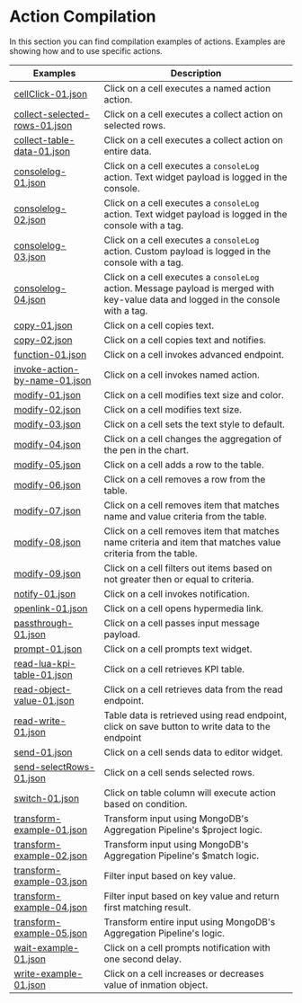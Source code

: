 # Action Compilation

In this section you can find compilation examples of actions. Examples are showing how and to use specific actions.

| Examples | Description |
| --- | --- |
| [cellClick-01.json](./cellClick-01.json)| Click on a cell executes a named action action.
| [collect-selected-rows-01.json](./collect-selected-rows-01.json) |  Click on a cell executes a collect action on selected rows.
| [collect-table-data-01.json](./collect-table-data-01.json.json) | Click on a cell executes a collect action on entire data.
| [consolelog-01.json](./consolelog-01.json) | Click on a cell executes a `consoleLog` action. Text widget payload is logged in the console.
| [consolelog-02.json](./consolelog-02.json) | Click on a cell executes a `consoleLog` action. Text widget payload is logged in the console with a tag.
| [consolelog-03.json](./consolelog-03.json) | Click on a cell executes a `consoleLog` action. Custom payload is logged in the console with a tag.
| [consolelog-04.json](./consolelog-04.json) | Click on a cell executes a `consoleLog` action. Message payload is merged with key-value data and logged in the console with a tag.
| [copy-01.json](./copy-01.json) | Click on a cell copies text.
| [copy-02.json](./copy-02.json) | Click on a cell copies text and notifies.
| [function-01.json](./function-01.json) | Click on a cell invokes advanced endpoint.
| [invoke-action-by-name-01.json](./invoke-action-by-name-01.json) | Click on a cell invokes named action.
| [modify-01.json](./modify-01.json) | Click on a cell modifies text size and color.
| [modify-02.json](./modify-02.json) | Click on a cell modifies text size.
| [modify-03.json](./modify-03.json) | Click on a cell sets the text style to default.
| [modify-04.json](./modify-04.json) | Click on a cell changes the aggregation of the pen in the chart.
| [modify-05.json](./modify-05.json) | Click on a cell adds a row to the table.
| [modify-06.json](./modify-06.json) | Click on a cell removes a row from the table.
| [modify-07.json](./modify-07.json) | Click on a cell removes item that matches name and value criteria from the table.
| [modify-08.json](./modify-08.json) | Click on a cell removes item that matches name criteria and item that matches value criteria from the table.
| [modify-09.json](./modify-09.json) | Click on a cell filters out items based on not greater then or equal to criteria.
| [notify-01.json](./notify-01.json) | Click on a cell invokes notification.
| [openlink-01.json](./openlink-01.json) | Click on a cell opens hypermedia link.
| [passthrough-01.json](./passthrough-01.json) | Click on a cell passes input message payload.
| [prompt-01.json](./prompt-01.json) | Click on a cell prompts text widget.
| [read-lua-kpi-table-01.json](./read-lua-kpi-table-01.json) | Click on a cell retrieves KPI table.
| [read-object-value-01.json](./read-object-value-01.json) | Click on a cell retrieves data from the read endpoint.
| [read-write-01.json](./read-write-01.json) | Table data is retrieved using read endpoint, click on save button to write data to the endpoint
| [send-01.json](./send-01.json) | Click on a cell sends data to editor widget.
| [send-selectRows-01.json](./send-selectRows-01.json) | Click on a cell sends selected rows.
| [switch-01.json](./switch-01.json) | Click on table column will execute action based on condition.
| [transform-example-01.json](./transform-example-01.json) | Transform input using MongoDB's Aggregation Pipeline's $project logic.
| [transform-example-02.json](./transform-example-02.json) | Transform input using MongoDB's Aggregation Pipeline's $match logic.
| [transform-example-03.json](./transform-example-03.json) | Filter input based on key value.
| [transform-example-04.json](./transform-example-04.json) | Filter input based on key value and return first matching result.
| [transform-example-05.json](./transform-example-05.json) | Transform entire input using MongoDB's Aggregation Pipeline's logic.
| [wait-example-01.json](./wait-example-05.json) | Click on a cell prompts notification with one second delay.
| [write-example-01.json](./write-example-05.json) | Click on a cell increases or decreases value of inmation object.
